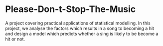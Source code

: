 # Please-Don-t-Stop-The-Music
A project covering practical applications of statistical modelling.  In this project, we analyse the factors which results in a song to becoming a hit and design a model which predicts whether a sing is likely to be become a hit or not.
